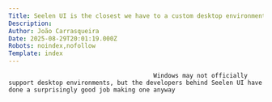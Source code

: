 ```yaml
---
Title: Seelen UI is the closest we have to a custom desktop environment on Windows, and it's incredible
Description: 
Author: João Carrasqueira
Date: 2025-08-29T20:01:19.000Z
Robots: noindex,nofollow
Template: index
---
```


                                            Windows may not officially support desktop environments, but the developers behind Seelen UI have done a surprisingly good job making one anyway
                                        